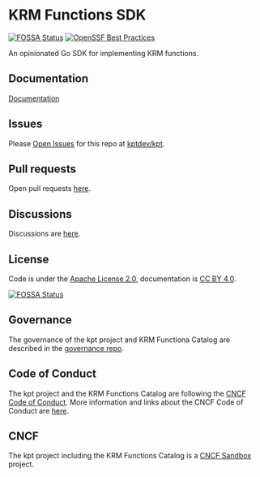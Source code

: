 # KRM Functions SDK
[![FOSSA Status](https://app.fossa.com/api/projects/git%2Bgithub.com%2Fkptdev%2Fkrm-functions-sdk.svg?type=shield)](https://app.fossa.com/projects/git%2Bgithub.com%2Fkptdev%2Fkrm-functions-sdk?ref=badge_shield)
[![OpenSSF Best Practices](https://www.bestpractices.dev/projects/10658/badge)](https://www.bestpractices.dev/projects/10658)

An opinionated Go SDK for implementing KRM functions.

## Documentation

[Documentation](https://kpt.dev/book/05-developing-functions/#developing-in-go)

## Issues

Please [Open Issues](https://github.com/kptdev/kpt/issues) for this repo at [kptdev/kpt](https://github.com/kptdev/kpt/).

## Pull requests

Open pull requests [here](https://github.com/kptdev/krm-functions-sdk/pulls).

## Discussions

Discussions are [here](https://github.com/kptdev/kpt/discussions).

## License

Code is under the [Apache License 2.0](LICENSE), documentation is [CC BY 4.0](LICENSE-documentation).


[![FOSSA Status](https://app.fossa.com/api/projects/git%2Bgithub.com%2Fkptdev%2Fkrm-functions-sdk.svg?type=large)](https://app.fossa.com/projects/git%2Bgithub.com%2Fkptdev%2Fkrm-functions-sdk?ref=badge_large)

## Governance

The governance of the kpt project and KRM Functiona Catalog are described in the
[governance repo](https://github.com/kptdev/governance).

## Code of Conduct

The kpt project and the KRM Functions Catalog are following the
[CNCF Code of Conduct](https://github.com/cncf/foundation/blob/main/code-of-conduct.md).
More information and links about the CNCF Code of Conduct are [here](code-of-conduct.md).

## CNCF

The kpt project including the KRM Functions Catalog is a [CNCF Sandbox](https://www.cncf.io/sandbox-projects/) project.
